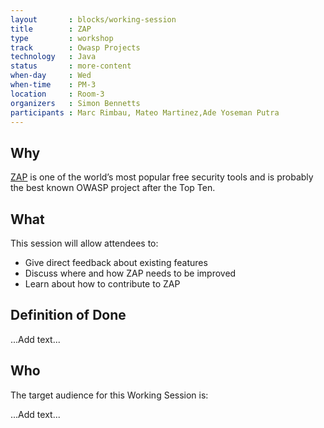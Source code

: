 ```yaml
---
layout       : blocks/working-session
title        : ZAP
type         : workshop
track        : Owasp Projects
technology   : Java
status       : more-content
when-day     : Wed
when-time    : PM-3
location     : Room-3
organizers   : Simon Bennetts
participants : Marc Rimbau, Mateo Martinez,Ade Yoseman Putra
---
```


## Why

[ZAP](https://www.owasp.org/index.php/OWASP_Zed_Attack_Proxy_Project) is one of the world’s most popular free security tools and is probably the best known OWASP project after the Top Ten.

## What

This session will allow attendees to:
* Give direct feedback about existing features
* Discuss where and how ZAP needs to be improved
* Learn about how to contribute to ZAP

## Definition of Done

...Add text...

## Who

The target audience for this Working Session is:

...Add text...
